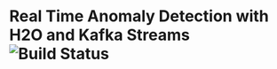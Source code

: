 # Real Time Anomaly Detection with H2O and Kafka Streams ![Build Status](https://travis-ci.org/bnouyrigat/realtime-anomaly-detection.svg?branch=master)
